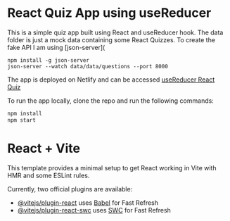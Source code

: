 # React Quiz App using useReducer

This is a simple quiz app built using React and useReducer hook.
The data folder is just a mock data containing some React Quizzes.
To create the fake API I am using [json-server](

    npm install -g json-server
    json-server --watch data/data/questions --port 8000

The app is deployed on Netlify and can be accessed [useReducer React Quiz](https://the-react-quiz.netlify.app/)

To run the app locally, clone the repo and run the following commands:

```bash
npm install
npm start
```

# React + Vite

This template provides a minimal setup to get React working in Vite with HMR and some ESLint rules.

Currently, two official plugins are available:

- [@vitejs/plugin-react](https://github.com/vitejs/vite-plugin-react/blob/main/packages/plugin-react/README.md) uses [Babel](https://babeljs.io/) for Fast Refresh
- [@vitejs/plugin-react-swc](https://github.com/vitejs/vite-plugin-react-swc) uses [SWC](https://swc.rs/) for Fast Refresh
